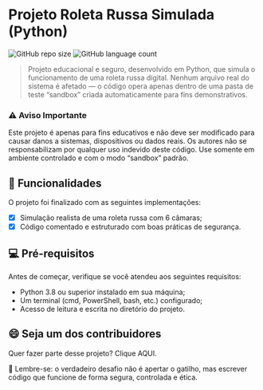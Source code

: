 # Projeto Roleta Russa Simulada (Python)

![GitHub repo size](https://img.shields.io/github/repo-size/Kelvin1337/X-MEN?style=for-the-badge)
![GitHub language count](https://img.shields.io/github/languages/count/Kelvin1337/RoletaRussa?style=for-the-badge)

> Projeto educacional e seguro, desenvolvido em Python, que simula o funcionamento de uma roleta russa digital.
Nenhum arquivo real do sistema é afetado — o código opera apenas dentro de uma pasta de teste “sandbox” criada automaticamente para fins demonstrativos.

### ⚠️ Aviso Importante

Este projeto é apenas para fins educativos e não deve ser modificado para causar danos a sistemas, dispositivos ou dados reais.
Os autores não se responsabilizam por qualquer uso indevido deste código.
Use somente em ambiente controlado e com o modo “sandbox” padrão.

## 🔄 Funcionalidades

O projeto foi finalizado com as seguintes implementações:

- [x] Simulação realista de uma roleta russa com 6 câmaras;
- [x] Código comentado e estruturado com boas práticas de segurança.

## 💻 Pré-requisitos

Antes de começar, verifique se você atendeu aos seguintes requisitos:

- Python 3.8 ou superior instalado em sua máquina;
- Um terminal (cmd, PowerShell, bash, etc.) configurado;
- Acesso de leitura e escrita no diretório do projeto.

## 😄 Seja um dos contribuidores

Quer fazer parte desse projeto? Clique AQUI.

🧠 Lembre-se: o verdadeiro desafio não é apertar o gatilho, mas escrever código que funcione de forma segura, controlada e ética. 
